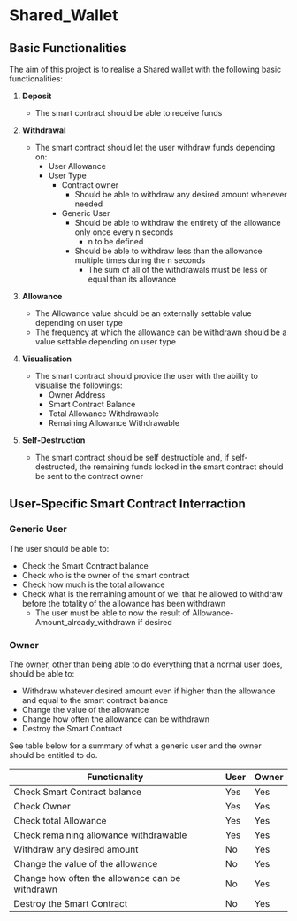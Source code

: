 # Shared_Wallet
## Basic Functionalities
The aim of this project is to realise a Shared wallet with the following basic functionalities:
1. **Deposit**
    - The smart contract should be able to receive funds
2. **Withdrawal**
    - The smart contract should let the user withdraw funds depending on:
        - User Allowance
        - User Type
            - Contract owner
                - Should be able to withdraw any desired amount whenever needed
            - Generic User
                - Should be able to withdraw the entirety of the allowance only once every n seconds 
                    - n to be defined
                - Should be able to withdraw less than the allowance multiple times during the n seconds
                    - The sum of all of the withdrawals must be less or equal than its allowance
        
3. **Allowance**
    - The Allowance value should be an externally settable value depending on user type
    - The frequency at which the allowance can be withdrawn should be a value settable depending on user type

4. **Visualisation**
    - The smart contract should provide the user with the ability to visualise the followings:
        - Owner Address
        - Smart Contract Balance
        - Total Allowance Withdrawable
        - Remaining Allowance Withdrawable

5. **Self-Destruction**
    - The smart contract should be self destructible and, if self-destructed, the remaining funds locked in the smart contract should be sent to the contract owner
    
## User-Specific Smart Contract Interraction
### Generic User
The user should be able to:
- Check the Smart Contract balance
- Check who is the owner of the smart contract
- Check how much is the total allowance
- Check what is the remaining amount of wei that he allowed to withdraw before the totality of the allowance has been withdrawn
    - The user must be able to now the result of Allowance-Amount_already_withdrawn if desired

### Owner
The owner, other than being able to do everything that a normal user does, should be able to:
- Withdraw whatever desired amount even if higher than the allowance and equal to the smart contract balance
- Change the value of the allowance
- Change how often the allowance can be withdrawn
- Destroy the Smart Contract


See table below for a summary of what a generic user and the owner should be entitled to do.
<!-- Tables -->
|Functionality | User|Owner|
|--------------| -------- | -------------- |
|Check Smart Contract balance |Yes|Yes|
|Check Owner |Yes|Yes|
|Check total Allowance|Yes|Yes|
|Check remaining allowance withdrawable |Yes|Yes|
|Withdraw any desired amount |No|Yes|
|Change the value of the allowance |No|Yes|
|Change how often the allowance can be withdrawn |No|Yes|
|Destroy the Smart Contract |No|Yes|


